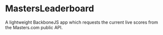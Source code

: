 MastersLeaderboard
==================

A lightweight BackboneJS app which requests the current live scores from the Masters.com public API.
